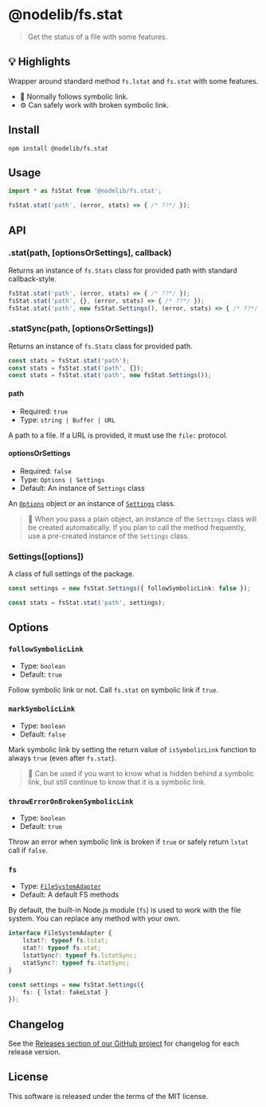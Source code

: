 ﻿# @nodelib/fs.stat

> Get the status of a file with some features.

## :bulb: Highlights

Wrapper around standard method `fs.lstat` and `fs.stat` with some features.

* :beginner: Normally follows symbolic link.
* :gear: Can safely work with broken symbolic link.

## Install

```console
npm install @nodelib/fs.stat
```

## Usage

```ts
import * as fsStat from '@nodelib/fs.stat';

fsStat.stat('path', (error, stats) => { /* ??*/ });
```

## API

### .stat(path, [optionsOrSettings], callback)

Returns an instance of `fs.Stats` class for provided path with standard callback-style.

```ts
fsStat.stat('path', (error, stats) => { /* ??*/ });
fsStat.stat('path', {}, (error, stats) => { /* ??*/ });
fsStat.stat('path', new fsStat.Settings(), (error, stats) => { /* ??*/ });
```

### .statSync(path, [optionsOrSettings])

Returns an instance of `fs.Stats` class for provided path.

```ts
const stats = fsStat.stat('path');
const stats = fsStat.stat('path', {});
const stats = fsStat.stat('path', new fsStat.Settings());
```

#### path

* Required: `true`
* Type: `string | Buffer | URL`

A path to a file. If a URL is provided, it must use the `file:` protocol.

#### optionsOrSettings

* Required: `false`
* Type: `Options | Settings`
* Default: An instance of `Settings` class

An [`Options`](#options) object or an instance of [`Settings`](#settings) class.

> :book: When you pass a plain object, an instance of the `Settings` class will be created automatically. If you plan to call the method frequently, use a pre-created instance of the `Settings` class.

### Settings([options])

A class of full settings of the package.

```ts
const settings = new fsStat.Settings({ followSymbolicLink: false });

const stats = fsStat.stat('path', settings);
```

## Options

### `followSymbolicLink`

* Type: `boolean`
* Default: `true`

Follow symbolic link or not. Call `fs.stat` on symbolic link if `true`.

### `markSymbolicLink`

* Type: `boolean`
* Default: `false`

Mark symbolic link by setting the return value of `isSymbolicLink` function to always `true` (even after `fs.stat`).

> :book: Can be used if you want to know what is hidden behind a symbolic link, but still continue to know that it is a symbolic link.

### `throwErrorOnBrokenSymbolicLink`

* Type: `boolean`
* Default: `true`

Throw an error when symbolic link is broken if `true` or safely return `lstat` call if `false`.

### `fs`

* Type: [`FileSystemAdapter`](./src/adapters/fs.ts)
* Default: A default FS methods

By default, the built-in Node.js module (`fs`) is used to work with the file system. You can replace any method with your own.

```ts
interface FileSystemAdapter {
	lstat?: typeof fs.lstat;
	stat?: typeof fs.stat;
	lstatSync?: typeof fs.lstatSync;
	statSync?: typeof fs.statSync;
}

const settings = new fsStat.Settings({
	fs: { lstat: fakeLstat }
});
```

## Changelog

See the [Releases section of our GitHub project](https://github.com/nodelib/nodelib/releases) for changelog for each release version.

## License

This software is released under the terms of the MIT license.